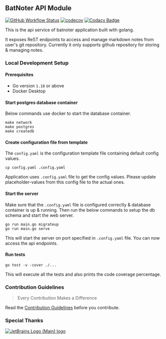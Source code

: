 ## BatNoter API Module

[![GitHub Workflow Status](https://img.shields.io/github/workflow/status/batnoter/batnoter-api/Test/main?color=forestgreen)](https://github.com/batnoter/batnoter-api/actions?query=branch%3Amain)
[![codecov](https://codecov.io/gh/batnoter/batnoter-api/branch/main/graph/badge.svg?token=pWRurWucMC)](https://codecov.io/gh/batnoter/batnoter-api)
[![Codacy Badge](https://app.codacy.com/project/badge/Grade/f13246b96cd047b5b5dddcbceb2cad9e)](https://www.codacy.com/gh/batnoter/batnoter-api/dashboard?utm_source=github.com&amp;utm_medium=referral&amp;utm_content=batnoter/batnoter-api&amp;utm_campaign=Badge_Grade)

This is the api service of batnoter application built with golang.

It exposes ReST endpoints to access and manage markdown notes from user's git repository. Currently it only supports github repository for storing & managing notes.

### Local Development Setup

#### Prerequisites
*   Go version `1.18` or above
*   Docker Desktop

#### Start postgres database container
Below commands use docker to start the database container.
```shell
make network
make postgres
make createdb
```

#### Create configuration file from template
The `config.yaml` is the configuration template file containing default config values.
```shell
cp config.yaml .config.yaml
```
Application uses `.config.yaml` file to get the config values. Please update placeholder-values from this config file to the actual ones. 

#### Start the server
Make sure that the `.config.yaml` file is configured correctly & database container is up & running.
Then run the below commands to setup the db schema and start the web server.
```shell
go run main.go migrateup
go run main.go serve
```
This will start the server on port specified in `.config.yaml` file. You can now access the api endpoints.

#### Run tests
```shell
go test -v -cover ./...
```
This will execute all the tests and also prints the code coverage percentage.

### Contribution Guidelines
> Every Contribution Makes a Difference

Read the [Contribution Guidelines](CONTRIBUTING.md) before you contribute.

### Special Thanks
[![JetBrains Logo (Main) logo](https://resources.jetbrains.com/storage/products/company/brand/logos/jb_beam.svg)](https://jb.gg/OpenSourceSupport)
